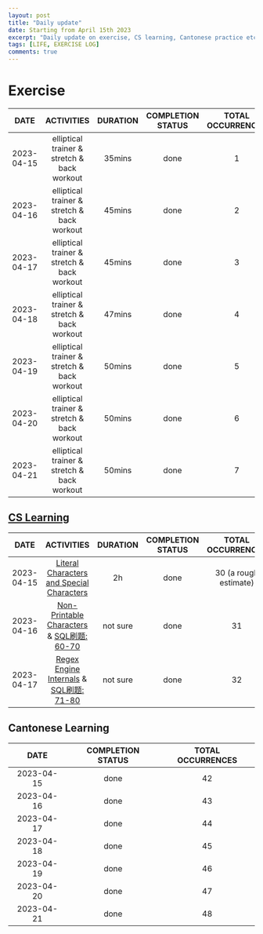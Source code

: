 ```yaml
---
layout: post
title: "Daily update"
date: Starting from April 15th 2023
excerpt: "Daily update on exercise, CS learning, Cantonese practice etc."  
tags: [LIFE, EXERCISE LOG]
comments: true
---
```


# Exercise   

| DATE	| ACTIVITIES | DURATION | COMPLETION STATUS | TOTAL OCCURRENCES | Countdown |
| :----: | :----: | :----: | :----: | :----:| :---: |
| 2023-04-15 | elliptical trainer & stretch & back workout | 35mins | done | 1 | 100 |
| 2023-04-16 | elliptical trainer & stretch & back workout | 45mins | done | 2 | 99 |
| 2023-04-17 | elliptical trainer & stretch & back workout | 45mins | done | 3 | 98 |
| 2023-04-18 | elliptical trainer & stretch & back workout | 47mins | done | 4 | 97 |
| 2023-04-19 | elliptical trainer & stretch & back workout | 50mins | done | 5 | 96 |
| 2023-04-20 | elliptical trainer & stretch & back workout | 50mins | done | 6 | 95 |
| 2023-04-21 | elliptical trainer & stretch & back workout | 50mins | done | 7 | 94 |

## [CS Learning](https://mu-1104.github.io/CS-Learning-Log/)


| DATE	| ACTIVITIES | DURATION | COMPLETION STATUS | TOTAL OCCURRENCES |
| :----: | :----: | :----: | :----: | :----:|
| 2023-04-15| [Literal Characters and Special Characters](https://www.regular-expressions.info/characters.html) | 2h | done | 30 (a rough estimate) |
| 2023-04-16| [Non-Printable Characters](https://www.regular-expressions.info/nonprint.html) & [SQL刷题: 60-70](https://www.nowcoder.com/exam/oj?page=1&tab=SQL%E7%AF%87&topicId=298)  | not sure  | done | 31 |
| 2023-04-17| [Regex Engine Internals](https://se.ifmo.ru/~ad/Documentation/Mastering_RegExp/mastregex2-CHP-4-SECT-1.html) & [SQL刷题: 71-80](https://www.nowcoder.com/exam/oj?page=1&tab=SQL%E7%AF%87&topicId=298)  | not sure | done | 32 |


## Cantonese Learning

| DATE	| COMPLETION STATUS | TOTAL OCCURRENCES |
| :----: | :----: | :----: |
| 2023-04-15 | done | 42 |
| 2023-04-16 | done | 43 |
| 2023-04-17 | done | 44 |
| 2023-04-18 | done | 45 |
| 2023-04-19 | done | 46 |
| 2023-04-20 | done | 47 |
| 2023-04-21 | done | 48 |
